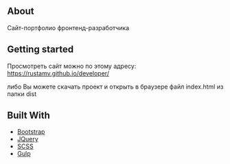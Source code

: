 ## About

Сайт-портфолио фронтенд-разработчика

## Getting started

Просмотреть сайт можно по этому адресу: https://rustamv.github.io/developer/

либо Вы можете скачать проект и открыть в браузере файл index.html из папки dist

## Built With

* [Bootstrap](https://getbootstrap.com)
* [JQuery](https://jquery.com)
* [SCSS](https://sass-lang.com/)
* [Gulp](https://gulpjs.com/)